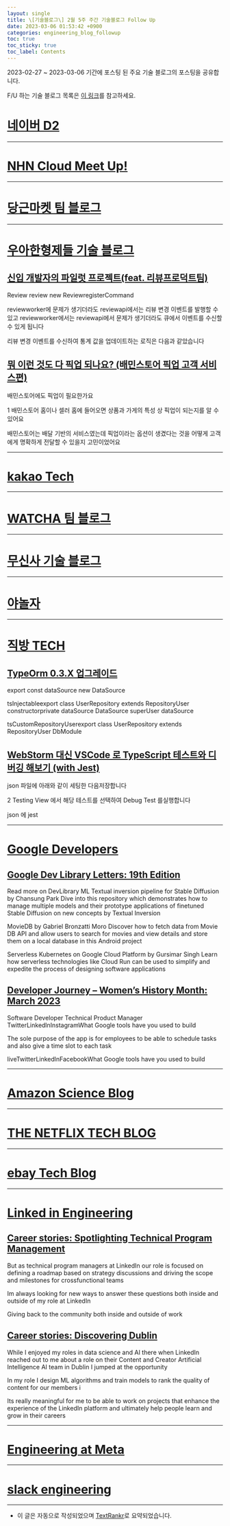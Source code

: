 ```yaml
---
layout: single
title: \[기술블로그\] 2월 5주 주간 기술블로그 Follow Up
date: 2023-03-06 01:53:42 +0900
categories: engineering_blog_followup
toc: true
toc_sticky: true
toc_label: Contents
---
```


2023-02-27 ~ 2023-03-06 기간에 포스팅 된 주요 기술 블로그의 포스팅을 공유합니다.

F/U 하는 기술 블로그 목록은 [이 링크](https://cherrue.github.io/engineering_blog_followup/searchengine/FU-%EA%B8%B0%EC%88%A0-%EB%B8%94%EB%A1%9C%EA%B7%B8-%EB%AA%A9%EB%A1%9D/)를 참고하세요.

# [네이버 D2](https://d2.naver.com/d2.atom)

---



# [NHN Cloud Meet Up!](https://meetup.toast.com/rss)

---



# [당근마켓 팀 블로그](https://medium.com/feed/daangn)

---



# [우아한형제들 기술 블로그](https://techblog.woowahan.com/feed/)

## [신입 개발자의 파일럿 프로젝트(feat. 리뷰프로덕트팀)](https://techblog.woowahan.com/10600/)

 Review review  new ReviewregisterCommand

 reviewworker에 문제가 생기더라도 reviewapi에서는 리뷰 변경 이벤트를 발행할 수 있고 reviewworker에서는 reviewapi에서 문제가 생기더라도 큐에서 이벤트를 수신할 수 있게 됩니다

 리뷰 변경 이벤트를 수신하여 통계 값을 업데이트하는 로직은 다음과 같았습니다

## [뭐 이런 것도 다 픽업 되나요? (배민스토어 픽업 고객 서비스편)](https://techblog.woowahan.com/10567/)

 배민스토어에도 픽업이 필요한가요

 1 배민스토어 홈이나 셀러 홈에 들어오면 상품과 가게의 특성 상 픽업이 되는지를 알 수 있어요

 배민스토어는 배달 기반의 서비스였는데 픽업이라는 옵션이 생겼다는 것을 어떻게 고객에게 명확하게 전달할 수 있을지 고민이었어요

---



# [kakao Tech](https://tech.kakao.com/feed/)

---



# [WATCHA 팀 블로그](https://medium.com/feed/watcha)

---



# [무신사 기술 블로그](https://medium.com/feed/musinsa-tech)

---



# [야놀자](https://medium.com/feed/yanolja)

---



# [직방 TECH](https://medium.com/feed/zigbang)

## [TypeOrm 0.3.X 업그레이드](https://medium.com/zigbang/typeorm-0-3-x-%EC%97%85%EA%B7%B8%EB%A0%88%EC%9D%B4%EB%93%9C-fac783aca6c8?source=rss----2f055286701b---4)

 export const dataSource  new DataSource 

 tsInjectableexport class UserRepository extends RepositoryUser   constructorprivate dataSource DataSource     superUser dataSource

 tsCustomRepositoryUserexport class UserRepository extends RepositoryUser  DbModule

## [WebStorm 대신 VSCode 로 TypeScript 테스트와 디버깅 해보기 (with Jest)](https://medium.com/zigbang/webstorm-%EB%8C%80%EC%8B%A0-vscode-%EB%A1%9C-typescript-%ED%85%8C%EC%8A%A4%ED%8A%B8%EC%99%80-%EB%94%94%EB%B2%84%EA%B9%85-%ED%95%B4%EB%B3%B4%EA%B8%B0-with-jest-9ba01925e6ba?source=rss----2f055286701b---4)

 json 파일에 아래와 같이 세팅한 다음저장합니다

 2 Testing View 에서 해당 테스트를 선택하여 Debug Test 를실행합니다

 json 에 jest

---



# [Google Developers](https://developers.googleblog.com/feeds/posts/default?alt=rss)

## [Google Dev Library Letters: 19th Edition](http://developers.googleblog.com/2023/03/google-dev-library-letters-19th-edition.html)

  Read more on DevLibrary   ML Textual inversion pipeline for Stable Diffusion by Chansung Park Dive into this repository which demonstrates how to manage multiple models and their prototype applications of finetuned Stable Diffusion on new concepts by Textual Inversion

 MovieDB by Gabriel Bronzatti Moro  Discover how to fetch data from Movie DB API and allow users to search for movies and view details and store them on a local database in this Android project

 Serverless Kubernetes on Google Cloud Platform by Gursimar Singh Learn how serverless technologies like Cloud Run can be used to simplify and expedite the process of designing software applications

## [Developer Journey – Women’s History Month: March 2023](http://developers.googleblog.com/2023/03/developer-journey-womens-history-month-march-2023.html)

  Software Developer Technical Product Manager TwitterLinkedlnInstagramWhat Google tools have you used to build

 The sole purpose of the app is for employees to be able to schedule tasks and also give a time slot to each task

 liveTwitterLinkedlnFacebookWhat Google tools have you used to build

---



# [Amazon Science Blog](https://www.amazon.science/index.rss)

---



# [THE NETFLIX TECH BLOG](https://netflixtechblog.com/feed)

---



# [ebay Tech Blog](https://tech.ebayinc.com/rss)

---



# [Linked in Engineering](https://engineering.linkedin.com/blog.rss.html)

## [Career stories: Spotlighting Technical Program Management](https://engineering.linkedin.com/blog/2023/career-stories--spotlighting-technical-program-management)

 But as technical program managers at LinkedIn our role is focused on defining a roadmap based on strategy discussions and driving the scope and milestones for crossfunctional teams

 Im always looking for new ways to answer these questions both inside and outside of my role at LinkedIn

 Giving back to the community both inside and outside of work

## [Career stories: Discovering Dublin](https://engineering.linkedin.com/blog/2023/career-stories--discovering-dublin)

 While I enjoyed my roles in data science and AI there when LinkedIn reached out to me about a role on their Content and Creator Artificial Intelligence AI team in Dublin I jumped at the opportunity

 In my role I design ML algorithms and train models to rank the quality of content for our members i

 Its really meaningful for me to be able to work on projects that enhance the experience of the LinkedIn platform and ultimately help people learn and grow in their careers

---



# [Engineering at Meta](https://engineering.fb.com/feed/)

---



# [slack engineering](https://slack.engineering/feed/)

---

* 이 글은 자동으로 작성되었으며 [TextRankr](https://github.com/theeluwin/textrankr)로 요약되었습니다.
